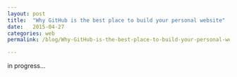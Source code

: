 ```yaml
---
layout: post
title:  "Why GitHub is the best place to build your personal website"
date:   2015-04-27 
categories: web
permalink: /blog/Why-GitHub-is-the-best-place-to-build-your-personal-website/

---
```


in progress... 